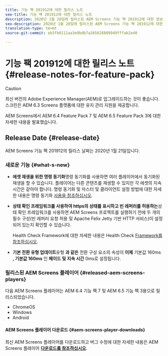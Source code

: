 ```yaml
---
title: 기능 팩 201912에 대한 릴리스 노트
seo-title: 기능 팩 201912에 대한 릴리스 노트
description: 2020년 1월 20일에 릴리스된 AEM Screens 기능 팩 201912에 대한 정보를 보려면 이 페이지를 따르십시오.
seo-description: 2020년 1월 20일에 릴리스된 AEM Screens 기능 팩 201912에 대한 정보를 보려면 이 페이지를 따르십시오.
translation-type: tm+mt
source-git-commit: eb3fb0111aa3e9bdb7a265028809949fffab2e40

---
```



# 기능 팩 201912에 대한 릴리스 노트{#release-notes-for-feature-pack}

>[!CAUTION]
>
>최신 버전의 Adobe Experience Manager(AEM)로 업그레이드하는 것이 좋습니다. 스크린은 AEM 6.3 Screens 플랫폼에 대한 유지 관리 지원을 제공합니다.

AEM Screens에서 AEM 6.4 Feature Pack 7 및 AEM 6.5 Feature Pack 3에 대한 자세한 내용을 발표했습니다.

## Release Date {#release-date}

AEM Screens 기능 팩 201912의 릴리스 날짜는 2020년 1월 21일입니다.

### 새로운 기능 {#what-s-new}

* **에셋 재생을 위한 명령 동기화**명령 동기화를 사용하면 여러 플레이어에서 동기화된 재생을 할 수 있습니다. 플레이어는 다른 콘텐츠를 재생할 수 있지만 각 에셋의 지속 시간은 같아야 합니다.
명령 동기화 및 마스터 및 클라이언트 설정 방법에 대한 자세한 내용은 명령 동기화 [사용을 참조하십시오](using-command-sync.md).

* **상태 확인 프레임워크를 사용하여 https의 상태를 표시하고 빈 레퍼러를 허용하는**&#x200B;상태 확인 프레임워크를 사용하면 AEM Screens 프로젝트를 실행하기 전에 두 개의 필수 구성(빈 레퍼러 요청 허용 및 Apache Felix Jetty 기반 HTTP 서비스)이 설정되어 있는지 확인할 수 있습니다.

   Health Check Framework에 대한 자세한 내용은 Health Check [Framework를 참조하십시오](/help/user-guide/configuring-screens-introduction.md#health-check-framework).

* **기본 전환 유형 업데이트**&#x200B;유형 **과 같은** 전환 구성 요소의 속성이 **이제** 기본값 160ms **, 기본값 160ms** 인 **페이드 및 지속 시간** 0ms로 설정됩니다.


### 릴리스된 AEM Screens 플레이어 {#released-aem-screens-players}

다음 AEM Screens 플레이어는 AEM 6.4 기능 팩 7 및 AEM 6.5 기능 팩 3용으로 릴리스되었습니다.

* ChromeOS
* Windows
* Android

#### AEM Screens 플레이어 다운로드 {#aem-screens-player-downloads}

최신 AEM Screens 플레이어를 다운로드하고 버그 수정에 대한 자세한 내용은 AEM Screens 플레이어 [**다운로드를 참조하십시오&#x200B;**](https://download.macromedia.com/screens/).
